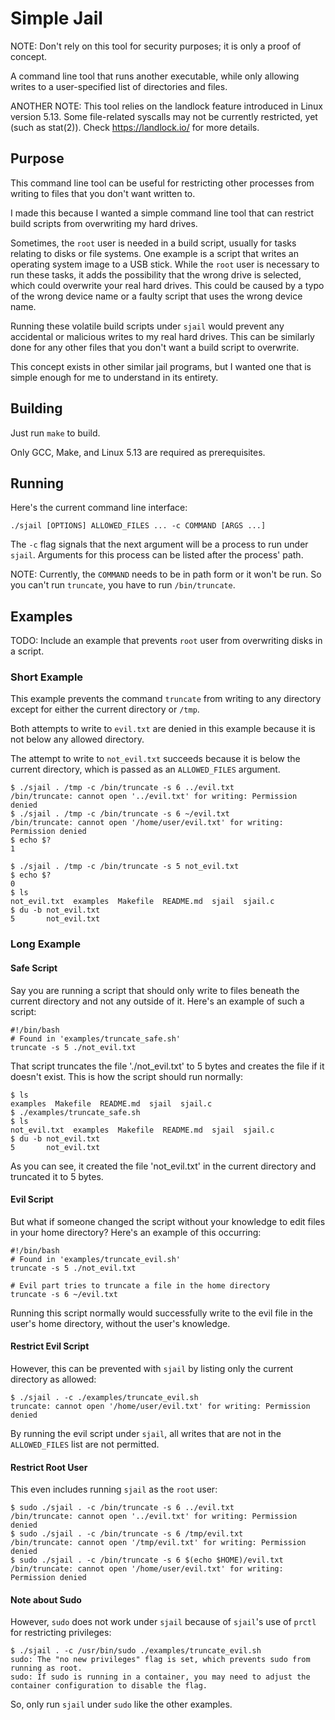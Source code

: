 # Simple Jail

NOTE: Don't rely on this tool for security purposes; it is only a proof of concept.

A command line tool that runs another executable, while only allowing writes to a user-specified list of directories and files.

ANOTHER NOTE: This tool relies on the landlock feature introduced in Linux version 5.13. Some file-related syscalls may not be currently restricted, yet (such as stat(2)). Check <https://landlock.io/> for more details.

## Purpose

This command line tool can be useful for restricting other processes from writing to files that you don't want written to.

I made this because I wanted a simple command line tool that can restrict build scripts from overwriting my hard drives.

Sometimes, the `root` user is needed in a build script, usually for tasks relating to disks or file systems. One example is a script that writes an operating system image to a USB stick. While the `root` user is necessary to run these tasks, it adds the possibility that the wrong drive is selected, which could overwrite your real hard drives. This could be caused by a typo of the wrong device name or a faulty script that uses the wrong device name.

Running these volatile build scripts under `sjail` would prevent any accidental or malicious writes to my real hard drives. This can be similarly done for any other files that you don't want a build script to overwrite. 

This concept exists in other similar jail programs, but I wanted one that is simple enough for me to understand in its entirety.

## Building

Just run `make` to build.

Only GCC, Make, and Linux 5.13 are required as prerequisites.

## Running

Here's the current command line interface:

```
./sjail [OPTIONS] ALLOWED_FILES ... -c COMMAND [ARGS ...]
```

The `-c` flag signals that the next argument will be a process to run under `sjail`. Arguments for this process can be listed after the process' path.

NOTE: Currently, the `COMMAND` needs to be in path form or it won't be run. So you can't run `truncate`, you have to run `/bin/truncate`.

## Examples

TODO: Include an example that prevents `root` user from overwriting disks in a script.

### Short Example

This example prevents the command `truncate` from writing to any directory except for either the current directory or `/tmp`.

Both attempts to write to `evil.txt` are denied in this example because it is not below any allowed directory.

The attempt to write to `not_evil.txt` succeeds because it is below the current directory, which is passed as an `ALLOWED_FILES` argument.

``` shellsession
$ ./sjail . /tmp -c /bin/truncate -s 6 ../evil.txt
/bin/truncate: cannot open '../evil.txt' for writing: Permission denied
$ ./sjail . /tmp -c /bin/truncate -s 6 ~/evil.txt
/bin/truncate: cannot open '/home/user/evil.txt' for writing: Permission denied
$ echo $?
1

$ ./sjail . /tmp -c /bin/truncate -s 5 not_evil.txt
$ echo $?
0
$ ls
not_evil.txt  examples  Makefile  README.md  sjail  sjail.c
$ du -b not_evil.txt
5       not_evil.txt
```

### Long Example

#### Safe Script

Say you are running a script that should only write to files beneath the current directory and not any outside of it. Here's an example of such a script:

``` shell
#!/bin/bash
# Found in 'examples/truncate_safe.sh'
truncate -s 5 ./not_evil.txt
```

That script truncates the file './not_evil.txt' to 5 bytes and creates the file if it doesn't exist. This is how the script should run normally:

``` shellsession
$ ls
examples  Makefile  README.md  sjail  sjail.c
$ ./examples/truncate_safe.sh
$ ls
not_evil.txt  examples  Makefile  README.md  sjail  sjail.c
$ du -b not_evil.txt
5       not_evil.txt
```

As you can see, it created the file 'not_evil.txt' in the current directory and truncated it to 5 bytes.

#### Evil Script

But what if someone changed the script without your knowledge to edit files in your home directory? Here's an example of this occurring:

``` shell
#!/bin/bash
# Found in 'examples/truncate_evil.sh'
truncate -s 5 ./not_evil.txt

# Evil part tries to truncate a file in the home directory
truncate -s 6 ~/evil.txt
```

Running this script normally would successfully write to the evil file in the user's home directory, without the user's knowledge.

#### Restrict Evil Script

However, this can be prevented with `sjail` by listing only the current directory as allowed:

``` shellsession
$ ./sjail . -c ./examples/truncate_evil.sh
truncate: cannot open '/home/user/evil.txt' for writing: Permission denied
```

By running the evil script under `sjail`, all writes that are not in the `ALLOWED_FILES` list are not permitted.

#### Restrict Root User

This even includes running `sjail` as the `root` user:

``` shellsession
$ sudo ./sjail . -c /bin/truncate -s 6 ../evil.txt
/bin/truncate: cannot open '../evil.txt' for writing: Permission denied
$ sudo ./sjail . -c /bin/truncate -s 6 /tmp/evil.txt
/bin/truncate: cannot open '/tmp/evil.txt' for writing: Permission denied
$ sudo ./sjail . -c /bin/truncate -s 6 $(echo $HOME)/evil.txt
/bin/truncate: cannot open '/home/user/evil.txt' for writing: Permission denied
```

#### Note about Sudo

However, `sudo` does not work under `sjail` because of `sjail`'s use of `prctl` for restricting privileges:

``` shellsession
$ ./sjail . -c /usr/bin/sudo ./examples/truncate_evil.sh
sudo: The "no new privileges" flag is set, which prevents sudo from running as root.
sudo: If sudo is running in a container, you may need to adjust the container configuration to disable the flag.
```

So, only run `sjail` under `sudo` like the other examples.
